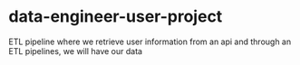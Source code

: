 # data-engineer-user-project
ETL pipeline where we retrieve user information from an api and through an ETL pipelines, we will have our data
